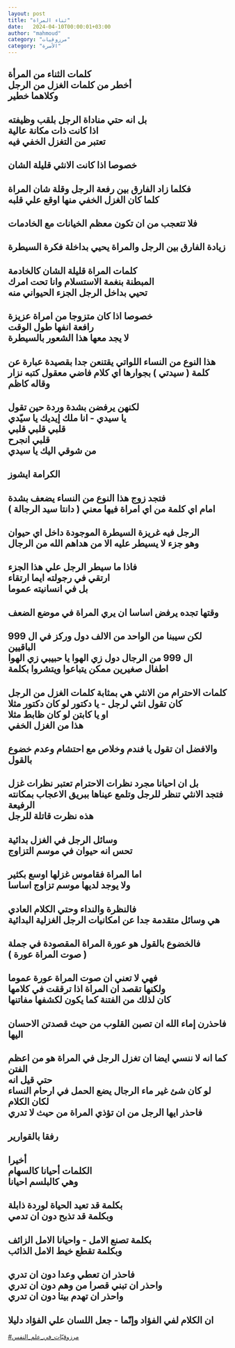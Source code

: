 ```yaml
---
layout: post
title: "ثناء المراة"
date:   2024-04-10T00:00:01+03:00
author: "mahmoud"
category: "مرزوقيات"
category: "الأسرة"
---
```



كلمات الثناء من المرأة  
أخطر من كلمات الغزل من الرجل  
وكلاهما خطير  
-  
بل انه حتي مناداة الرجل بلقب وظيفته  
اذا كانت ذات مكانة عالية  
تعتبر من التغزل الخفي فيه  
-  
خصوصا اذا كانت الانثي قليلة الشان  
-  
فكلما زاد الفارق بين رفعة الرجل وقلة شان المراة  
كلما كان الغزل الخفي منها اوقع علي قلبه  
-  
فلا تتعجب من ان تكون معظم الخيانات مع الخادمات  
-  
زيادة الفارق بين الرجل والمراة يحيي بداخلة فكرة
السيطرة  
-  
كلمات المراة قليلة الشان كالخادمة  
المبطنة بنغمة الاستسلام وانا تحت امرك  
تحيي بداخل الرجل الجزء الحيواني منه  
-  
خصوصا اذا كان متزوجا من امراة عزيزة  
رافعة انفها طول الوقت  
لا يجد معها هذا الشعور بالسيطرة  
-  
هذا النوع من النساء اللواتي يقتنعن جدا بقصيدة عبارة
عن  
كلمة ( سيدتي ) بجوارها اي كلام فاضي معقول كتبه نزار
وقاله كاظم  
-  
لكنهن يرفضن بشدة وردة حين تقول  
يا سيدي - انا ملك إيديك يا سيّدي  
قلبي قلبي قلبي  
قلبي انجرح  
من شوقي اليك يا سيدي  
-  
الكرامة ايشوز  
-  
فتجد زوج هذا النوع من النساء يضعف بشدة  
امام اي كلمة من اي امراة فيها معني ( دانتا سيد
الرجالة )  
-  
الرجل فيه غريزة السيطرة الموجودة داخل اي حيوان  
وهو جزء لا يسيطر عليه الا من هداهم الله من
الرجال  
-  
فاذا ما سيطر الرجل علي هذا الجزء  
ارتقي في رجولته ايما ارتقاء  
بل في انسانيته عموما  
-  
وقتها تجده يرفض اساسا ان يري المراة في موضع
الضعف  
-  
لكن سيبنا من الواحد من الالف دول وركز في ال 999
الباقيين  
ال 999 من الرجال دول زي الهوا يا حبيبي زي الهوا  
اطفال صغيرين ممكن يتباعوا ويتشروا بكلمة  
-  
كلمات الاحترام من الانثي هي بمثابة كلمات الغزل من
الرجل  
كان تقول انثي لرجل - يا دكتور لو كان دكتور مثلا  
او يا كابتن لو كان ظابط مثلا  
هذا من الغزل الخفي  
-  
والافضل ان تقول يا فندم وخلاص مع احتشام وعدم خضوع
بالقول  
-  
بل ان احيانا مجرد نظرات الاحترام تعتبر نظرات
غزل  
فتجد الانثي تنظر للرجل وتلمع عيناها ببريق الاعجاب
بمكانته الرفيعة  
هذه نظرت قاتلة للرجل  
-  
وسائل الرجل في الغزل بدائية  
تحس انه حيوان في موسم التزاوج  
-  
اما المراة فقاموس غزلها اوسع بكثير  
ولا يوجد لديها موسم تزاوج اساسا  
-  
فالنظرة والنداء وحتي الكلام العادي  
هي وسائل متقدمة جدا عن امكانيات الرجل الغزلية
البدائية  
-  
فالخضوع بالقول هو عورة المراة المقصودة في جملة  
( صوت المراة عورة )  
-  
فهي لا تعني ان صوت المراة عورة عموما  
ولكنها تقصد ان المراة اذا ترققت في كلامها  
كان لذلك من الفتنة كما يكون لكشفها مفاتنها  
-  
فاحذرن إماء الله ان تصبن القلوب من حيث قصدتن الاحسان
اليها  
-  
كما انه لا ننسي ايضا ان تغزل الرجل في المراة هو من اعظم
الفتن  
حتي قيل انه  
لو كان شئ غير ماء الرجال يضع الحمل في ارحام النساء لكان
الكلام  
فاحذر ايها الرجل من ان تؤذي المراة من حيث لا
تدري  
-  
رفقا بالقوارير  
-  
أخيرا  
الكلمات أحيانا كالسهام  
وهي كالبلسم احيانا  
-  
بكلمة قد تعيد الحياة لوردة ذابلة  
وبكلمة قد تذبح دون ان تدمي  
-  
بكلمة تصنع الامل - واحيانا الامل الزائف  
وبكلمة تقطع خيط الامل الذائب  
-  
فاحذر ان تعطي وعدا دون ان تدري  
واحذر ان تبني قصرا من وهم دون ان تدري  
واحذر ان تهدم بيتا دون ان تدري  
-  
ان الكلام لفي الفؤاد وإنّما - جعل اللسان علي الفؤاد
دليلا  
-  
[<u>\#مرزوقيّات\_في\_علم\_النفس</u>](https://www.facebook.com/hashtag/مرزوقيّات_في_علم_النفس?source=feed_text)
